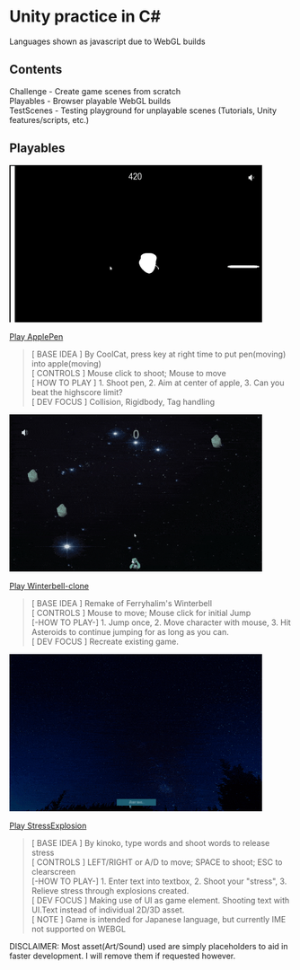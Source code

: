 # Unity practice in C#  
Languages shown as javascript due to WebGL builds  
  
## Contents
Challenge - Create game scenes from scratch  
Playables - Browser playable WebGL builds  
TestScenes - Testing playground for unplayable scenes (Tutorials, Unity features/scripts, etc.)  
  
## Playables  
<img src="Playables/applepen_sample.gif" alt="applepen gameplay" width="450" height="280">  
  
[Play ApplePen](https://catsmile-nico.github.io/Unity-Practice/Playables/ApplePen/index.html)  
> [ BASE IDEA ] By CoolCat, press key at right time to put pen(moving) into apple(moving)  
> [ CONTROLS ] Mouse click to shoot; Mouse to move  
> [ HOW TO PLAY ] 1. Shoot pen,  2. Aim at center of apple, 3. Can you beat the highscore limit?  
> [ DEV FOCUS ] Collision, Rigidbody, Tag handling
  
  
<img src="Playables/winter_sample1.gif" alt="winter gameplay" width="450" height="280">  

[Play Winterbell-clone](https://catsmile-nico.github.io/Unity-Practice/Playables/Winterbell-clone/index.html)  
> [ BASE IDEA ] Remake of Ferryhalim's Winterbell  
> [ CONTROLS ] Mouse to move; Mouse click for initial Jump  
> [-HOW TO PLAY-] 1. Jump once,  2. Move character with mouse,  3. Hit Asteroids to continue jumping for as long as you can.  
> [ DEV FOCUS ] Recreate existing game.
  
  
<img src="Playables/stress_sample.gif" alt="stress gameplay" width="450" height="280"/>  
  
[Play StressExplosion](https://catsmile-nico.github.io/Unity-Practice/Playables/StressExplosion/index.html)  
> [ BASE IDEA ] By kinoko, type words and shoot words to release stress  
> [ CONTROLS ] LEFT/RIGHT or A/D to move; SPACE to shoot;  ESC to clearscreen  
> [-HOW TO PLAY-] 1. Enter text into textbox,  2. Shoot your "stress",  3. Relieve stress through explosions created.  
> [ DEV FOCUS ] Making use of UI as game element. Shooting text with UI.Text instead of individual 2D/3D asset.  
> [ NOTE ] Game is intended for Japanese language, but currently IME not supported on WEBGL  
  
DISCLAIMER: Most asset(Art/Sound) used are simply placeholders to aid in faster development. I will remove them if requested however.  
